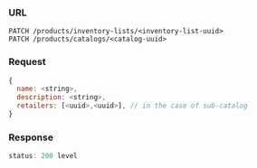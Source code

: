 ### URL

```
PATCH /products/inventory-lists/<inventory-list-uuid>
PATCH /products/catalogs/<catalog-uuid>
```

### Request

```js
{
  name: <string>,
  description: <string>,
  retailers: [<uuid>,<uuid>], // in the case of sub-catalog
}
```

### Response

```js
status: 200 level
```

